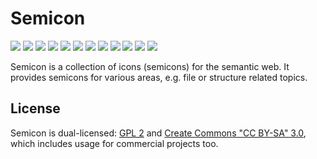 # Semicon

![](https://raw.github.com/wiki/k00ni/semicon/images/graph_plant.png)
![](https://raw.github.com/wiki/k00ni/semicon/images/graph_strings.png)
![](https://raw.github.com/wiki/k00ni/semicon/images/document.png)
![](https://raw.github.com/wiki/k00ni/semicon/images/document_pencil.png)
![](https://raw.github.com/wiki/k00ni/semicon/images/rdfxml_document.png)
![](https://raw.github.com/wiki/k00ni/semicon/images/n3_document.png)
![](https://raw.github.com/wiki/k00ni/semicon/images/rdf.png)
![](https://raw.github.com/wiki/k00ni/semicon/images/owl.png)
![](https://raw.github.com/wiki/k00ni/semicon/images/cube.png)
![](https://raw.github.com/wiki/k00ni/semicon/images/dc.png)
![](https://raw.github.com/wiki/k00ni/semicon/images/foaf.png)
![](https://raw.github.com/wiki/k00ni/semicon/images/sioc.png)

Semicon is a collection of icons (semicons) for the semantic web. It provides semicons for various areas, e.g. file or structure related topics.

## License
Semicon is dual-licensed: [GPL 2](http://www.gnu.org/licenses/gpl-2.0.html) and 
[Create Commons "CC BY-SA" 3.0](http://creativecommons.org/licenses/by-sa/3.0/deed.en_US), 
which includes usage for commercial projects too.

